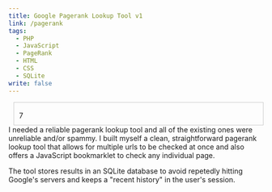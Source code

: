 ```yaml
---
title: Google Pagerank Lookup Tool v1
link: /pagerank
tags: 
  - PHP
  - JavaScript
  - PageRank
  - HTML
  - CSS
  - SQLite
write: false
---
```


<div class="right"><a href="/pagerank" title="PageRank: 7/10" style="text-decoration: none; color: inherit; display: block; padding: 10px; margin-left: 10px; border: 1px solid rgb(204, 204, 204);"><div style="width: 40px; margin-top:7px;" class="prbar"><strong style="width: 70%;"><span></span></strong></div> 7</a></div>I needed a reliable pagerank lookup tool and all of the existing ones were unreliable and/or spammy. I built myself a clean, straightforward pagerank lookup tool that allows for multiple urls to be checked at once and also offers a JavaScript bookmarklet to check any individual page.

The tool stores results in an SQLite database to avoid repetedly hitting Google's servers and keeps a "recent history" in the user's session.